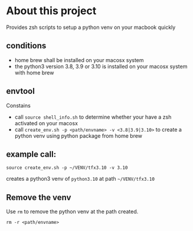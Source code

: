 # About this project

Provides zsh scripts to setup a python venv on your macbook quickly

## conditions
- home brew shall be installed on your macosx system
- the python3 version 3.8, 3.9 or 3.10 is installed on your macosx system with home brew

## envtool
Constains
- call `source shell_info.sh` to determine whether your have a zsh activated on your macosx
- call `create_env.sh -p <path/envname> -v <3.8|3.9|3.10>` to create a python venv using python package from home brew

## example call:
```console
source create_env.sh -p ~/VENV/tfx3.10 -v 3.10
```
creates a python3 venv of `python3.10` at path `~/VENV/tfx3.10` 

## Remove the venv
Use `rm` to remove the python venv at the path created.
```console
rm -r <path/envname>
```